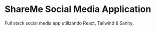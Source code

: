 # ShareMe Social Media Application
Full stack social media app utilizando React, Tailwind &amp; Sanity.
